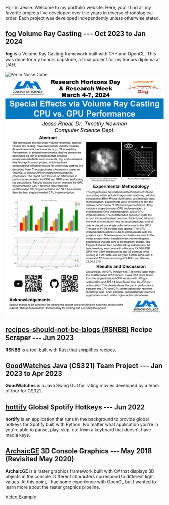 Hi, I'm Jesse. Welcome to my portfolio website. Here, you'll find all my favorite projects I've developed over the years in reverse chronological order. Each project was developed independently unless otherwise stated. 

## [fog](https://github.com/Y-o-p/fog) Volume Ray Casting --- Oct 2023 to Jan 2024
**fog** is a Volume Ray Casting framework built with C++ and OpenGL. This was done for my honors capstone, a final project for my honors diploma at UAH. 

![Perlin Noise Cube](imgs/PerlinCube.gif)
![Research Horizons Day Poster](imgs/poster.jpg)

## [recipes-should-not-be-blogs (RSNBB)](https://github.com/Y-o-p/recipes-should-not-be-blogs) Recipe Scraper --- Jun 2023
**RSNBB** is a tool built with Rust that simplifies recipes. 

## [GoodWatches](https://github.com/patrickburns2557/CS321Project) Java (CS321) Team Project --- Jan 2023 to Apr 2023
**GoodWatches** is a Java Swing GUI for rating movies developed by a team of four for CS321.

## [hottify](https://github.com/Y-o-p/hottify) Global Spotify Hotkeys --- Jun 2022
**hottify** is an application that runs in the background to provide global hotkeys for Spotify built with Python. No matter what application you're in you're able to pause, play, skip, etc from a keyboard that doesn't have media keys. 

## [ArchaicGE](https://github.com/Y-o-p/ArchaicGE) 3D Console Graphics --- May 2018 (Revisited May 2020)
**ArchaicGE** is a raster graphics framework built with C# that displays 3D objects in the console. Different characters correspond to different light values. At this point, I had some experience with OpenGL but I wanted to learn more about the raster graphics pipeline. 

[Video Example](https://www.youtube.com/watch?v=m0qT37L4gcY)


